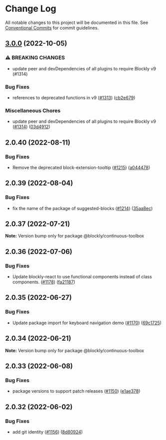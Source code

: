 # Change Log

All notable changes to this project will be documented in this file.
See [Conventional Commits](https://conventionalcommits.org) for commit guidelines.

## [3.0.0](https://github.com/google/blockly-samples/compare/@blockly/continuous-toolbox@2.0.40...@blockly/continuous-toolbox@3.0.0) (2022-10-05)


### ⚠ BREAKING CHANGES

* update peer and devDependencies of all plugins to require Blockly v9 (#1314)

### Bug Fixes

* references to deprecated functions in v9 ([#1313](https://github.com/google/blockly-samples/issues/1313)) ([cb2e679](https://github.com/google/blockly-samples/commit/cb2e67987e0b62a77c26adc660cc6ade1ba67954))


### Miscellaneous Chores

* update peer and devDependencies of all plugins to require Blockly v9 ([#1314](https://github.com/google/blockly-samples/issues/1314)) ([03d4912](https://github.com/google/blockly-samples/commit/03d4912c42c8de0f30493037ccc28dddaea0f266))



## 2.0.40 (2022-08-11)


### Bug Fixes

* Remove the deprecated block-extension-tooltip ([#1215](https://github.com/google/blockly-samples/issues/1215)) ([a044478](https://github.com/google/blockly-samples/commit/a044478c86a73e3065bc866e427f175cbec6fc13))





## 2.0.39 (2022-08-04)


### Bug Fixes

* fix the name of the package of suggested-blocks ([#1214](https://github.com/google/blockly-samples/issues/1214)) ([35aa8ec](https://github.com/google/blockly-samples/commit/35aa8ec73a60a4eb5b1e80cb2fc71dcd83d05e27))





## 2.0.37 (2022-07-21)

**Note:** Version bump only for package @blockly/continuous-toolbox





## 2.0.36 (2022-07-06)


### Bug Fixes

* Update blockly-react to use functional components instead of class components. ([#1178](https://github.com/google/blockly-samples/issues/1178)) ([fa21187](https://github.com/google/blockly-samples/commit/fa21187cdbe4ec3a5c69f185540dd68a98eb69d7))





## 2.0.35 (2022-06-27)


### Bug Fixes

* Update package import for keyboard navigation demo ([#1170](https://github.com/google/blockly-samples/issues/1170)) ([69c1725](https://github.com/google/blockly-samples/commit/69c1725b775279fcc397dc178935208d5f42b08c))





## 2.0.34 (2022-06-21)

**Note:** Version bump only for package @blockly/continuous-toolbox





## 2.0.33 (2022-06-08)


### Bug Fixes

* package versions to support patch releases ([#1150](https://github.com/google/blockly-samples/issues/1150)) ([e1ae378](https://github.com/google/blockly-samples/commit/e1ae378d779531621c3d948566257d069002963f))





## 2.0.32 (2022-06-02)


### Bug Fixes

* add git identity ([#1156](https://github.com/google/blockly-samples/issues/1156)) ([8d80924](https://github.com/google/blockly-samples/commit/8d809243b277375beb2ce75d4e157b5e17f78193))

